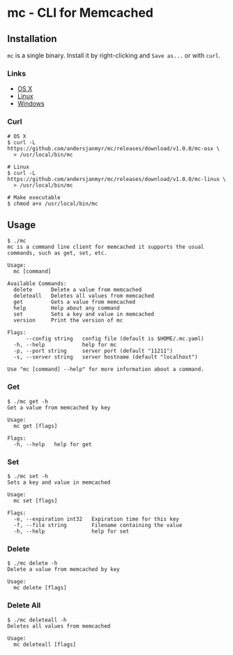 # mc - CLI for Memcached

## Installation

`mc` is a single binary. Install it by right-clicking and `Save as...` or with
`curl`.

### Links

* [OS X](https://github.com/andersjanmyr/mc/releases/download/v1.0.0/mc-osx)
* [Linux](https://github.com/andersjanmyr/mc/releases/download/v1.0.0/mc-linux)
* [Windows](https://github.com/andersjanmyr/mc/releases/download/v1.0.0/mc.exe)

### Curl

```
# OS X
$ curl -L https://github.com/andersjanmyr/mc/releases/download/v1.0.0/mc-osx \
  > /usr/local/bin/mc

# Linux
$ curl -L https://github.com/andersjanmyr/mc/releases/download/v1.0.0/mc-linux \
  > /usr/local/bin/mc

# Make executable
$ chmod a+x /usr/local/bin/mc
```

## Usage

```
$ ./mc
mc is a command line client for memcached it supports the usual
commands, such as get, set, etc.

Usage:
  mc [command]

Available Commands:
  delete      Delete a value from memcached
  deleteall   Deletes all values from memcached
  get         Gets a value from memcached
  help        Help about any command
  set         Sets a key and value in memcached
  version     Print the version of mc

Flags:
      --config string   config file (default is $HOME/.mc.yaml)
  -h, --help            help for mc
  -p, --port string     server port (default "11211")
  -s, --server string   server hostname (default "localhost")

Use "mc [command] --help" for more information about a command.
```

### Get

```
$ ./mc get -h
Get a value from memcached by key

Usage:
  mc get [flags]

Flags:
  -h, --help   help for get
```

### Set

```
$ ./mc set -h
Sets a key and value in memcached

Usage:
  mc set [flags]

Flags:
  -e, --expiration int32   Expiration time for this key
  -f, --file string        Filename containing the value
  -h, --help               help for set
```

### Delete

```
$ ./mc delete -h
Delete a value from memcached by key

Usage:
  mc delete [flags]
```

### Delete All

```
$ ./mc deleteall -h
Deletes all values from memcached

Usage:
  mc deleteall [flags]
```


